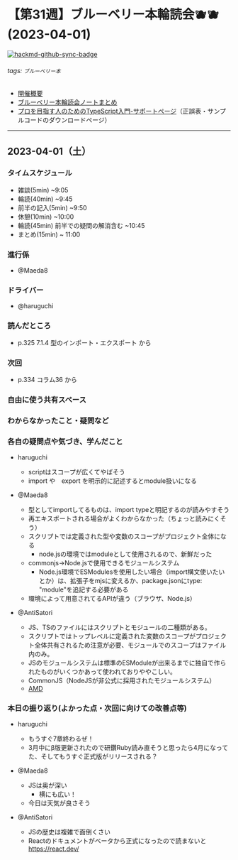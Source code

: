 # 【第31週】ブルーベリー本輪読会🫐🫐<br />(2023-04-01)

[![hackmd-github-sync-badge](https://hackmd.io/Ie5M9DzTTT-KuM4Jh2MtAg/badge)](https://hackmd.io/Ie5M9DzTTT-KuM4Jh2MtAg)


###### tags: `ブルーベリー本`

- [開催概要](https://hackmd.io/1kCgi6_tSGukG0KZrqDLvA)
- [ブルーベリー本輪読会ノートまとめ](https://hackmd.io/Ih6bdReuR3eQpYkGaCx8pg)
- [プロを目指す人のためのTypeScript入門-サポートページ](https://gihyo.jp/book/2022/978-4-297-12747-3/support)（正誤表・サンプルコードのダウンロードページ）

---
## 2023-04-01（土）

### タイムスケジュール
- 雑談(5min) ~9:05
- 輪読(40min) ~9:45
- 前半の記入(5min) ~9:50
- 休憩(10min) ~10:00
- 輪読(45min) 前半での疑問の解消含む ~10:45
- まとめ(15min) ~ 11:00

### 進行係

- @Maeda8 

### ドライバー

- @haruguchi

### 読んだところ

- p.325 7.1.4 型のインポート・エクスポート から 

### 次回

- p.334 コラム36 から

### 自由に使う共有スペース

### わからなかったこと・疑問など

### 各自の疑問点や気づき、学んだこと

- haruguchi
    - scriptはスコープが広くてやばそう
    - import や　export を明示的に記述するとmodule扱いになる


- @Maeda8 
	- 型としてimportしてるものは、import typeと明記するのが読みやすそう
	- 再エキスポートされる場合がよくわからなかった（ちょっと読みにくそう）
	- スクリプトでは定義された型や変数のスコープがプロジェクト全体になる
		- node.jsの環境ではmoduleとして使用されるので、新鮮だった
	- commonjs→Node.jsで使用できるモジュールシステム
		- Node.js環境でESModulesを使用したい場合（import構文使いたいとか）は、拡張子をmjsに変えるか、package.jsonにtype: "module"を追記する必要がある
	- 環境によって用意されてるAPIが違う（ブラウザ、Node.js）

- @AntiSatori 
    - JS、TSのファイルにはスクリプトとモジュールの二種類がある。
    - スクリプトではトップレベルに定義された変数のスコープがプロジェクト全体共有されるため注意が必要、モジュールでのスコープはファイル内のみ。
    - JSのモジュールシステムは標準のESModuleが出来るまでに独自で作られたものがいくつかあって使われておりややこしい。
    - CommonJS（NodeJSが非公式に採用されたモジュールシステム）
    - [AMD](https://en.wikipedia.org/wiki/Asynchronous_module_definition)

### 本日の振り返り(よかった点・次回に向けての改善点等)

- haruguchi
    - もうすぐ7章終わるぜ！
    - 3月中にβ版更新されたので研鑽Ruby読み直そうと思ったら4月になってた、そしてもうすぐ正式版がリリースされる？

- @Maeda8 
	- JSは奥が深い
	    - 横にも広い！
	- 今日は天気が良さそう

- @AntiSatori
    - JSの歴史は複雑で面倒くさい
    - Reactのドキュメントがベータから正式になったので読まないと　https://react.dev/
